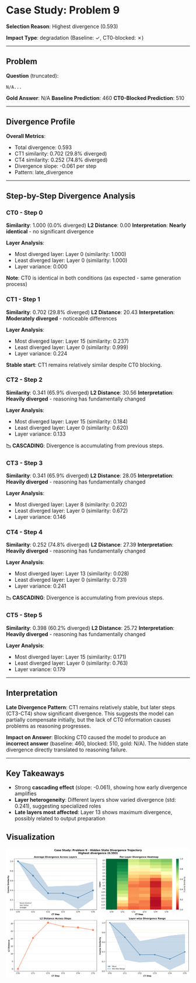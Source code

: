 # Case Study: Problem 9

**Selection Reason**: Highest divergence (0.593)

**Impact Type**: degradation (Baseline: ✓, CT0-blocked: ✗)

---

## Problem

**Question** (truncated):
```
N/A...
```

**Gold Answer**: N/A
**Baseline Prediction**: 460
**CT0-Blocked Prediction**: 510

---

## Divergence Profile

**Overall Metrics**:
- Total divergence: 0.593
- CT1 similarity: 0.702 (29.8% diverged)
- CT4 similarity: 0.252 (74.8% diverged)
- Divergence slope: -0.061 per step
- Pattern: late_divergence

---

## Step-by-Step Divergence Analysis

### CT0 - Step 0

**Similarity**: 1.000 (0.0% diverged)
**L2 Distance**: 0.00
**Interpretation**: **Nearly identical** - no significant divergence

**Layer Analysis**:
- Most diverged layer: Layer 0 (similarity: 1.000)
- Least diverged layer: Layer 0 (similarity: 1.000)
- Layer variance: 0.000

**Note**: CT0 is identical in both conditions (as expected - same generation process)

### CT1 - Step 1

**Similarity**: 0.702 (29.8% diverged)
**L2 Distance**: 20.43
**Interpretation**: **Moderately diverged** - noticeable differences

**Layer Analysis**:
- Most diverged layer: Layer 15 (similarity: 0.237)
- Least diverged layer: Layer 0 (similarity: 0.999)
- Layer variance: 0.224

**Stable start**: CT1 remains relatively similar despite CT0 blocking.

### CT2 - Step 2

**Similarity**: 0.341 (65.9% diverged)
**L2 Distance**: 30.56
**Interpretation**: **Heavily diverged** - reasoning has fundamentally changed

**Layer Analysis**:
- Most diverged layer: Layer 15 (similarity: 0.184)
- Least diverged layer: Layer 0 (similarity: 0.620)
- Layer variance: 0.133

**📉 CASCADING**: Divergence is accumulating from previous steps.

### CT3 - Step 3

**Similarity**: 0.341 (65.9% diverged)
**L2 Distance**: 28.05
**Interpretation**: **Heavily diverged** - reasoning has fundamentally changed

**Layer Analysis**:
- Most diverged layer: Layer 8 (similarity: 0.202)
- Least diverged layer: Layer 0 (similarity: 0.672)
- Layer variance: 0.146

### CT4 - Step 4

**Similarity**: 0.252 (74.8% diverged)
**L2 Distance**: 27.39
**Interpretation**: **Heavily diverged** - reasoning has fundamentally changed

**Layer Analysis**:
- Most diverged layer: Layer 13 (similarity: 0.028)
- Least diverged layer: Layer 0 (similarity: 0.731)
- Layer variance: 0.241

**📉 CASCADING**: Divergence is accumulating from previous steps.

### CT5 - Step 5

**Similarity**: 0.398 (60.2% diverged)
**L2 Distance**: 25.72
**Interpretation**: **Heavily diverged** - reasoning has fundamentally changed

**Layer Analysis**:
- Most diverged layer: Layer 15 (similarity: 0.171)
- Least diverged layer: Layer 0 (similarity: 0.763)
- Layer variance: 0.179

---

## Interpretation

**Late Divergence Pattern**: CT1 remains relatively stable, but later steps (CT3-CT4) show significant
divergence. This suggests the model can partially compensate initially, but the lack of CT0 information
causes problems as reasoning progresses.

**Impact on Answer**: Blocking CT0 caused the model to produce an **incorrect answer**
(baseline: 460, blocked: 510, gold: N/A).
The hidden state divergence directly translated to reasoning failure.

---

## Key Takeaways

- Strong **cascading effect** (slope: -0.061), showing how early divergence amplifies
- **Layer heterogeneity**: Different layers show varied divergence (std: 0.241), suggesting specialized roles
- **Late layers most affected**: Layer 13 shows maximum divergence, possibly related to output preparation

## Visualization

![Divergence Trajectory](case_01_problem_9_divergence.png)
